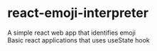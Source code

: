 # react-emoji-interpreter
A simple react web app that identifies emoji
<br>
Basic react applications that uses useState hook
